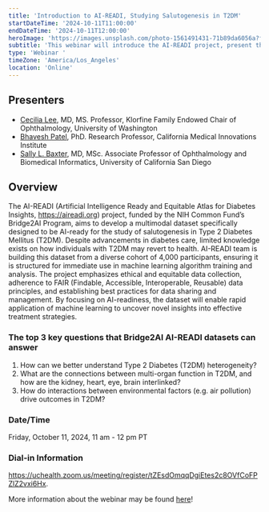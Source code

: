 ```yaml
---
title: 'Introduction to AI-READI, Studying Salutogenesis in T2DM'
startDateTime: '2024-10-11T11:00:00'
endDateTime: '2024-10-11T12:00:00'
heroImage: 'https://images.unsplash.com/photo-1561491431-71b89da6056a?fm=jpg&q=60&w=3000&ixlib=rb-4.0.3&ixid=M3wxMjA3fDB8MHxwaG90by1wYWdlfHx8fGVufDB8fHx8fA%3D%3D'
subtitle: 'This webinar will introduce the AI-READI project, present the dataset, show how to request it, and explore research questions for machine learning, such as predicting health improvement in T2DM, understanding disease progression, and investigating risk factors.'
type: 'Webinar '
timeZone: 'America/Los_Angeles'
location: 'Online'
---
```


## Presenters

- [Cecilia Lee](/team#Cecilia-Lee), MD, MS. Professor, Klorfine Family Endowed Chair of Ophthalmology, University of Washington
- [Bhavesh Patel](/team#Bhavesh-Patel), PhD. Research Professor, California Medical Innovations Institute
- [Sally L. Baxter](/team#Sally-Baxter), MD, MSc. Associate Professor of Ophthalmology and Biomedical Informatics, University of California San Diego

## Overview

The AI-READI (Artificial Intelligence Ready and Equitable Atlas for Diabetes Insights, <https://aireadi.org>) project, funded by the NIH Common Fund’s Bridge2AI Program, aims to develop a multimodal dataset specifically designed to be AI-ready for the study of salutogenesis in Type 2 Diabetes Mellitus (T2DM). Despite advancements in diabetes care, limited knowledge exists on how individuals with T2DM may revert to health. AI-READI team is building this dataset from a diverse cohort of 4,000 participants, ensuring it is structured for immediate use in machine learning algorithm training and analysis. The project emphasizes ethical and equitable data collection, adherence to FAIR (Findable, Accessible, Interoperable, Reusable) data principles, and establishing best practices for data sharing and management. By focusing on AI-readiness, the dataset will enable rapid application of machine learning to uncover novel insights into effective treatment strategies.

### The top 3 key questions that Bridge2AI AI-READI datasets can answer

1. How can we better understand Type 2 Diabetes (T2DM) heterogeneity? <br/>
2. What are the connections between multi-organ function in T2DM, and how are the kidney, heart, eye, brain interlinked? <br/>
3. How do interactions between environmental factors (e.g. air pollution) drive outcomes in T2DM?

### Date/Time

Friday, October 11, 2024, 11 am - 12 pm PT

### Dial-in Information

<https://uchealth.zoom.us/meeting/register/tZEsdOmqqDgiEtes2c8OVfCoFPZlZ2vxi6Hx>.

More information about the webinar may be found [here](https://dknet.org/about/blog/2776)!
